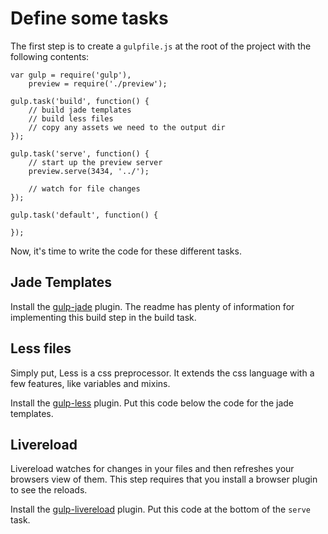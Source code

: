 # Define some tasks

The first step is to create a `gulpfile.js` at the root of the 
project with the following contents:

```
var gulp = require('gulp'),
	preview = require('./preview');

gulp.task('build', function() {
	// build jade templates
	// build less files
	// copy any assets we need to the output dir
});

gulp.task('serve', function() {
	// start up the preview server
	preview.serve(3434, '../');

	// watch for file changes
});

gulp.task('default', function() {

});
```

Now, it's time to write the code for these different tasks.

## Jade Templates

Install the [gulp-jade](https://www.npmjs.org/package/gulp-jade) plugin.
The readme has plenty of information for implementing this build step in
the build task.

## Less files

Simply put, Less is a css preprocessor. It extends the css language with 
a few features, like variables and mixins.

Install the [gulp-less](https://www.npmjs.org/package/gulp-less) plugin.
Put this code below the code for the jade templates.

## Livereload

Livereload watches for changes in your files and then refreshes your 
browsers view of them. This step requires that you install a browser 
plugin to see the reloads.

Install the [gulp-livereload](https://www.npmjs.org/package/gulp-livereload)
plugin. Put this code at the bottom of the `serve` task.
